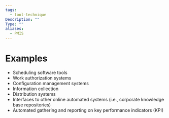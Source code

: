 ```yaml
---
tags:
  - tool-technique
Description: ""
Type: ""
aliases:
  - PMIS
---
```

# Examples
- Scheduling software tools
- Work authorization systems
- Configuration management systems
- Information collection
- Distribution systems
- Interfaces to other online automated systems (i.e., corporate knowledge base repositories)
- Automated gathering and reporting on key performance indicators (KPI)
